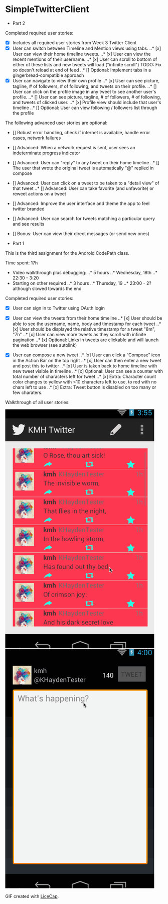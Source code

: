 # SimpleTwitterClient

* Part 2

Completed required user stories:

* [x] Includes all required user stories from Week 3 Twitter Client
* [x] User can switch between Timeline and Mention views using tabs.
..* [x] User can view their home timeline tweets.
..* [x] User can view the recent mentions of their username.
..* [x] User can scroll to bottom of either of these lists and new
tweets will load ("infinite scroll")
TODO: Fix so doesn't reload at end of feed
..* [] Optional: Implement tabs in a gingerbread-compatible approach
* [x] User can navigate to view their own profile
..* [x] User can see picture, tagline, # of followers, # of following, and tweets on their profile.
..* [] User can click on the profile image in any tweet to see another user's profile.
..* [] User can see picture, tagline, # of followers, # of following, and tweets of clicked user.
..* [x] Profile view should include that user's timeline
..* [] Optional: User can view following / followers list through the profile

The following advanced user stories are optional:

* [] Robust error handling, check if internet is available, handle error cases, network failures
* [] Advanced: When a network request is sent, user sees an indeterminate progress indicator
* [] Advanced: User can "reply" to any tweet on their home timeline
..* [] The user that wrote the original tweet is automatically "@" replied in compose
* [] Advanced: User can click on a tweet to be taken to a "detail view" of that tweet
..* [] Advanced: User can take favorite (and unfavorite) or reweet actions on a tweet
* [] Advanced: Improve the user interface and theme the app to feel twitter branded
* [] Advanced: User can search for tweets matching a particular query and see results
* [] Bonus: User can view their direct messages (or send new ones)




* Part 1

This is the third assignment for the Android CodePath class.

Time spent: 17h

* Video walkthrough plus debugging:
..* 5 hours
..* Wednesday, 18th
..* 22:30 - 3:20
* Starting on other required
..* 3 hours
..* Thursday, 19
..* 23:00 - 2? although slowed towards the end


Completed required user stories:

* [x] User can sign in to Twitter using OAuth login
* [x] User can view the tweets from their home timeline
..* [x] User should be able to see the username, name, body and timestamp for each tweet
..* [x] User should be displayed the relative timestamp for a tweet "8m", "7h"
..* [x] User can view more tweets as they scroll with infinite pagination
..* [x] Optional: Links in tweets are clickable and will launch the web browser (see autolink)
* [x] User can compose a new tweet
..* [x] User can click a “Compose” icon in the Action Bar on the top right
..* [x] User can then enter a new tweet and post this to twitter
..* [x] User is taken back to home timeline with new tweet visible in timeline
..* [x] Optional: User can see a counter with total number of characters left for tweet
..* [x] Extra: Character count color changes to yellow with <10
characters left to use, to red with no chars left to use
..* [x] Extra: Tweet button is disabled on too many or few charaters.


Walkthrough of all user stories:

![Video Walkthrough of App](anim_simple_twitter.gif)
![Video Walkthrough of Compose Screen](anim_simple_twitter_compose.gif)

GIF created with [LiceCap](http://www.cockos.com/licecap/).
